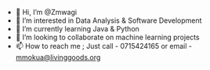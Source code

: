 - 👋 Hi, I’m @Zmwagi
- 👀 I’m interested in Data Analysis & Software Development
- 🌱 I’m currently learning Java & Python
- 💞️ I’m looking to collaborate on machine learning projects
- 📫 How to reach me ; Just call - 0715424165 or email - mmokua@livinggoods.org

<!---
Zmwagi/Zmwagi is a ✨ special ✨ repository because its `README.md` (this file) appears on your GitHub profile.
You can click the Preview link to take a look at your changes.
--->
